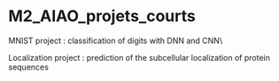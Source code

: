 # M2_AIAO_projets_courts
MNIST project : classification of digits with DNN and CNN\

Localization project : prediction of the subcellular localization of protein sequences 

